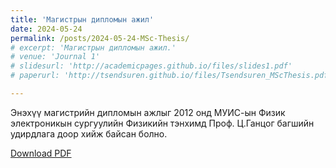 ```yaml
---
title: 'Магистрын дипломын ажил'
date: 2024-05-24
permalink: /posts/2024-05-24-MSc-Thesis/
# excerpt: 'Магистрын дипломын ажил.'
# venue: 'Journal 1'
# slidesurl: 'http://academicpages.github.io/files/slides1.pdf'
# paperurl: 'http://tsendsuren.github.io/files/Tsendsuren_MScThesis.pdf'

---
```


Энэхүү магистрийн дипломын ажлыг 2012 онд МУИС-ын Физик электроникын сургуулийн Физикийн тэнхимд Проф. Ц.Ганцог багшийн удирдлага доор хийж байсан болно.

[Download PDF](http://tsendsuren.github.io/files/Tsendsuren_MScThesis.pdf)